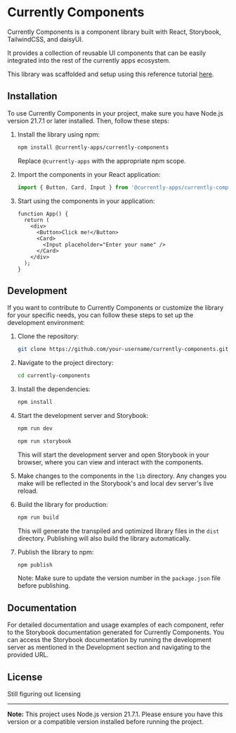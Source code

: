 # Currently Components

Currently Components is a component library built with React, Storybook, TailwindCSS, and daisyUI.

It provides a collection of reusable UI components that can be easily integrated into the rest of the
currently apps ecosystem.

This library was scaffolded and setup using this reference tutorial [here](https://dev.to/receter/how-to-create-a-react-component-library-using-vites-library-mode-4lma).

## Installation

To use Currently Components in your project, make sure you have Node.js version 21.7.1 or later installed. Then, follow these steps:

1. Install the library using npm:

   ```bash
   npm install @currently-apps/currently-components
   ```

   Replace `@currently-apps` with the appropriate npm scope.


2. Import the components in your React application:

   ```jsx
   import { Button, Card, Input } from '@currently-apps/currently-components';
   ```

3. Start using the components in your application:

   ```tsx
   function App() {
     return (
       <div>
         <Button>Click me!</Button>
         <Card>
           <Input placeholder="Enter your name" />
         </Card>
       </div>
     );
   }
   ```

## Development

If you want to contribute to Currently Components or customize the library for your specific needs, you can follow these steps to set up the development environment:

1. Clone the repository:

   ```bash
   git clone https://github.com/your-username/currently-components.git
   ```

2. Navigate to the project directory:

   ```bash
   cd currently-components
   ```

3. Install the dependencies:

   ```bash
   npm install
   ```

4. Start the development server and Storybook:

   ```bash
   npm run dev
   ```
   ```bash
   npm run storybook
   ```

   This will start the development server and open Storybook in your browser, where you can view and interact with the components.


5. Make changes to the components in the `lib` directory. Any changes you make will be reflected in the Storybook's and local dev server's live reload.


7. Build the library for production:

   ```bash
   npm run build
   ```

   This will generate the transpiled and optimized library files in the `dist` directory. Publishing will also build the library automatically.


8. Publish the library to npm:

   ```bash
   npm publish
   ```

   Note: Make sure to update the version number in the `package.json` file before publishing.

## Documentation

For detailed documentation and usage examples of each component, refer to the Storybook documentation generated for Currently Components. You can access the Storybook documentation by running the development server as mentioned in the Development section and navigating to the provided URL.

## License

Still figuring out licensing

---

**Note:** This project uses Node.js version 21.7.1. Please ensure you have this version or a compatible version installed before running the project.